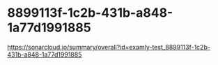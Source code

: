 # 8899113f-1c2b-431b-a848-1a77d1991885
https://sonarcloud.io/summary/overall?id=examly-test_8899113f-1c2b-431b-a848-1a77d1991885
